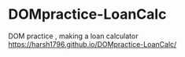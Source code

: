 # DOMpractice-LoanCalc
DOM practice , making a loan calculator
https://harsh1796.github.io/DOMpractice-LoanCalc/
